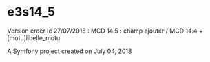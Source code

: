 e3s14_5
=======
Version creer le 27/07/2018 : MCD 14.5 : champ ajouter / MCD 14.4
+[motu]libelle_motu

A Symfony project created on July 04, 2018
